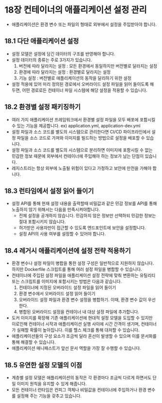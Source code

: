 # 18장 컨테이너의 애플리케이션 설정 관리

* 애플리케이션은 환경 변수 또는 파일의 형태로 외부에서 설정을 주입받아야 합니다.

## 18.1 다단 애플리케이션 설정

* 설정 모델은 설정에 담긴 데이터의 구조를 반영해야 합니다.
* 설정 데이터의 종류는 주로 3가지가 있습니다.
  1. 버전에 따라 달라지는 설정 : 모든 환경에서 동일하지만 버전별로 달라지는 설정
  2. 환경에 따라 달라지는 설정 : 환경별로 달라지는 설정
  3. 기능 설정 : 버전별로 애플리케이션의 동작을 달리하기 위한 설정
* 설정 적용에 있어 미리 정의된 경로에서 오버라이드 설정 파일을 읽어 들이도록 해 두면, 어떤 경로로든 컨테이너 파일 시스템에 해당 설정을 적용할 수 있습니다.

## 18.2 환경별 설정 패키징하기

* 여러 가지 애플리케이션 프레임워크에서 환경별 설정 파일을 모두 배포에 포함시킬 수 있는 기능을 제공합니다. ex) application.yml, application-dev.yml
* 설정 파일과 소스 코드를 별도의 시스템으로 관리한다면 CI/CD 파이프라인에서 설정 파일을 소스 코드로 가져와 이미지를 빌드하는 방법으로 설정을 배포할 수 있습니다.
* 설정 파일과 소스 코드를 별도의 시스템으로 분리하면 이미지에 포함시킬 수 없는 민감한 정보 때문에 외부에서 컨테이너에 주입해야 하는 정보가 남는 단점이 있습니다.
* 레지스트리는 항상 외부에 노출될 위험이 있다고 가정하고 보안에 만전을 가해야 합니다.

## 18.3 런타임에서 설정 읽어 들이기

* 설정 API를 통해 현재 설정 내용을 출력할때 비밀값과 같은 민감 정보를 API를 통해 노출하지 않기 위해서는 다음을 만족시켜야합니다.
  * 전체 설정을 공개하지 않습니다. 민감하지 않은 정보만 선택하되 민감한 정보는 절대 포함시키지 않습니다.
  * 허가받은 사용자만이 접근할 수 있도록 엔드포인트에 보안을 설정합니다.
  * 설정 API의 사용 여부를 설정할 수 있어야 합니다.

## 18.4 레거시 애플리케이션에 설정 전략 적용하기

* 환경 변수나 설정 파일이 병합을 통한 설정 구성은 일반적으로 지원하지 않습니다. 하지만 Dockerfile 스크립트를 통해 여러 설정 파일을 병합할 수 있습니다.
* 컨테이너에 주입된 설정 파일을 애플리케이션 설정 전략에 맞춰 변환하는 유틸리티 또는 스크립트를 이미지에 포함시키는 방법은 다음과 같습니다.
  1. 컨테이너에 지정된 오버라이드 설정 파일을 읽어 들이기
  2. 환경 변수에서 오버라이드 설정 읽어 들이기
  3. 오버라이드 설정 파일과 환경 변수 설정을 병합하기. 이때, 환경 변수 값이 우선한다.
  4. 병합된 오버라이드 설정을 컨테이너 내 대상 설정 파일에 추가합니다.
* 도커 이미지를 확장해 기존 애플리케이션에 현대적 설정 모델을 도입할 수 있지만 이로인해 컨테이너 시작과 애플리케이션 실행 사이에 시간 간격이 생기며,
컨테이너가 실패할 확률이 높아집니다. 이를 헬스 체크를 통해 대처할 수 있습니다.
* 애플리케이션들의 구성 요소가 조금씩 달라 혼선이 발생할 수 있으며 이를 문서화를 통해 해결할 수 있습니다.
* 애플리케이션 매니패스트가 앞선 문서 역할을 가장 잘 수행할 수 있습니다.

## 18.5 유연한 설정 모델의 이점

* 계층별 설정 모델은 애플리케이션의 동작은 각 환경마다 조금씩 다르게 하면서도 단일 이미지 원칙을 유지할 수 있게 해줍니다.
* 모든 컨테이너 런타임은 컨피그 객체나 비밀값을 컨테이너에 주입하거나 환경 변수를 설정해 주는 기능을 갖추고 있습니다.
